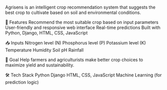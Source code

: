 Agrisens is an intelligent crop recommendation system that suggests the best crop to cultivate based on soil and environmental conditions.

🚀 Features
Recommend the most suitable crop based on input parameters
User-friendly and responsive web interface
Real-time predictions
Built with Python, Django, HTML, CSS, JavaScript

📥 Inputs
Nitrogen level (N)
Phosphorus level (P)
Potassium level (K)
Temperature
Humidity
Soil pH
Rainfall

🎯 Goal
Help farmers and agriculturists make better crop choices to maximize yield and sustainability.

🛠️ Tech Stack
Python
Django
HTML, CSS, JavaScript
Machine Learning (for prediction logic)
